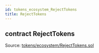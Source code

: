 ```yaml
---
id: tokens_ecosystem_RejectTokens
title: RejectTokens
---
```


<div class="contract-doc"><div class="contract"><h2 class="contract-header"><span class="contract-kind">contract</span> RejectTokens</h2><div class="source">Source: <a href="https://github.com/MyBitFoundation/MyBit-Network.tech//blob/v0.0.0/contracts/tokens/ecosystem/RejectTokens.sol" target="_blank">tokens/ecosystem/RejectTokens.sol</a></div></div></div>
